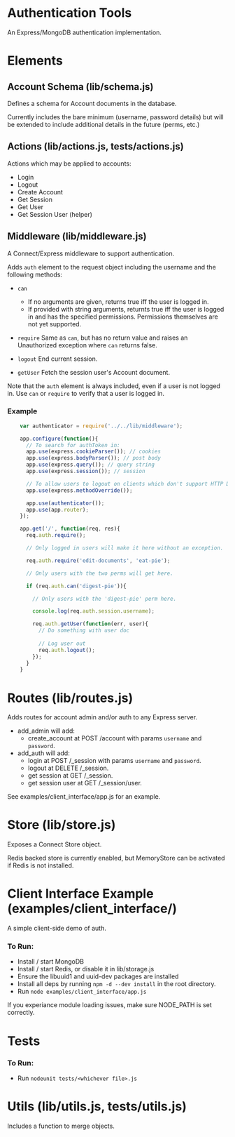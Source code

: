 Authentication Tools
===================

An Express/MongoDB authentication implementation.

Elements
=======

Account Schema (lib/schema.js)
------

Defines a schema for Account documents in the database.

Currently includes the bare minimum (username, password details) but
will be extended to include additional details in the future (perms, etc.)

Actions (lib/actions.js, tests/actions.js)
------

Actions which may be applied to accounts:

- Login
- Logout
- Create Account
- Get Session
- Get User
- Get Session User (helper)

Middleware (lib/middleware.js)
-----

A Connect/Express middleware to support authentication.

Adds `auth` element to the request object including the username and the
following methods:

- `can`
  - If no arguments are given, returns true iff the user is logged in.
  - If provided with string arguments, returnts true iff the user is logged in and
    has the specified permissions.  Permissions themselves are not yet supported.

- `require`
   Same as `can`, but has no return value and raises an Unauthorized exception where `can` returns false.

- `logout`
   End current session.

- `getUser`
   Fetch the session user's Account document.

Note that the `auth` element is always included, even if a user is not logged in. 
Use `can` or `require` to verify that a user is logged in.

### Example
```javascript
    var authenticator = require('../../lib/middleware');

    app.configure(function(){
      // To search for authToken in:
      app.use(express.cookieParser()); // cookies
      app.use(express.bodyParser()); // post body
      app.use(express.query()); // query string
      app.use(express.session()); // session

      // To allow users to logout on clients which don't support HTTP DELETE:
      app.use(express.methodOverride());

      app.use(authenticator());
      app.use(app.router);
    });

    app.get('/', function(req, res){
      req.auth.require();

      // Only logged in users will make it here without an exception.

      req.auth.require('edit-documents', 'eat-pie');

      // Only users with the two perms will get here.

      if (req.auth.can('digest-pie')){

        // Only users with the 'digest-pie' perm here.

        console.log(req.auth.session.username);

        req.auth.getUser(function(err, user){
          // Do something with user doc
      
          // Log user out
          req.auth.logout();
        });
      }
    }
```

Routes (lib/routes.js)
======

Adds routes for account admin and/or auth to any Express server.

- add_admin will add:
  - create_account at POST /account with params `username` and `password`.
- add_auth will add:
  - login at POST /_session with params `username` and `password`.
  - logout at DELETE /_session.
  - get session at GET /_session.
  - get session user at GET /_session/user.

See examples/client_interface/app.js for an example.

Store (lib/store.js)
=====

Exposes a Connect Store object.

Redis backed store is currently enabled, but MemoryStore can be activated
if Redis is not installed.

Client Interface Example (examples/client_interface/)
=====

A simple client-side demo of auth. 

### To Run:
- Install / start MongoDB
- Install / start Redis, or disable it in lib/storage.js
- Ensure the libuuid1 and uuid-dev packages are installed
- Install all deps by running `npm -d --dev install` in the root directory.
- Run `node examples/client_interface/app.js`

If you experiance module loading issues, make sure NODE_PATH is set correctly.

Tests
=====
### To Run:
- Run `nodeunit tests/<whichever file>.js`

Utils (lib/utils.js, tests/utils.js)
=====

Includes a function to merge objects.
